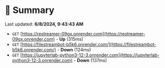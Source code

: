 # 📖 Summary
Last updated: **6/8/2024, 9:43:43 AM**

- `GET` [https://restreamer-09gx.onrender.com](https://restreamer-09gx.onrender.com) - **Up** (315ms)
- `GET` [https://filestreambot-b5k6.onrender.com/](https://filestreambot-b5k6.onrender.com/) - **Down** (124ms)
- `GET` [https://jupyterlab-python3-12-3.onrender.com](https://jupyterlab-python3-12-3.onrender.com) - **Down** (137ms)
